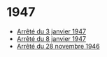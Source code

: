 # 1947

- [Arrêté du 3 janvier 1947](arrete-du-3-janvier-1947)
- [Arrêté du 8 janvier 1947](arrete-du-8-janvier-1947)
- [Arrêté du 28 novembre 1946](arrete-du-28-novembre-1946)
